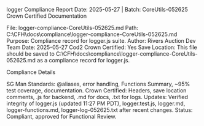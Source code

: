 logger Compliance Report
Date: 2025-05-27 | Batch: CoreUtils-052625
Crown Certified Documentation

File: logger-compliance-CoreUtils-052625.md
Path: C:\CFH\docs\compliance\logger-compliance-CoreUtils-052625.md
Purpose: Compliance record for logger.js suite.
Author: Rivers Auction Dev Team
Date: 2025-05-27
Cod2 Crown Certified: Yes
Save Location: This file should be saved to C:\CFH\docs\compliance\logger-compliance-CoreUtils-052625.md as a compliance record for logger.js.

Compliance Details

SG Man Standards: @aliases, error handling, Functions Summary, ~95% test coverage, documentation.
Crown Certified: Headers, save location comments, .js for backend, .md for docs, .txt for logs.
Updates: Verified integrity of logger.js (updated 11:27 PM PDT), logger.test.js, logger.md, logger-functions.md, logger-log-052625.txt after recent changes.
Status: Compliant, approved for Functional Review.

